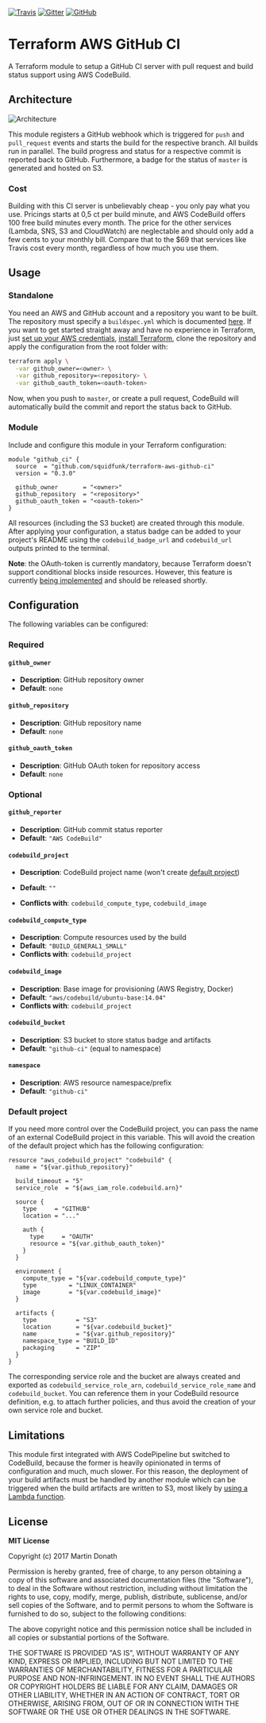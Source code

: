 [![Travis][travis-image]][travis-link]
[![Gitter][gitter-image]][gitter-link]
[![GitHub][github-image]][github-link]

  [travis-image]: https://travis-ci.org/squidfunk/terraform-aws-github-ci.svg?branch=master
  [travis-link]: https://travis-ci.org/squidfunk/terraform-aws-github-ci
  [gitter-image]: https://badges.gitter.im/squidfunk/terraform-aws-github-ci.svg
  [gitter-link]: https://gitter.im/squidfunk/terraform-aws-github-ci
  [github-image]: https://img.shields.io/github/release/squidfunk/terraform-aws-github-ci.svg
  [github-link]: https://github.com/squidfunk/terraform-aws-github-ci/releases

# Terraform AWS GitHub CI

A Terraform module to setup a GitHub CI server with pull request and build
status support using AWS CodeBuild.

## Architecture

![Architecture][1]

  [1]: assets/architecture.png

This module registers a GitHub webhook which is triggered for `push` and
`pull_request` events and starts the build for the respective branch. All
builds run in parallel. The build progress and status for a respective commit
is reported back to GitHub. Furthermore, a badge for the status of `master` is
generated and hosted on S3.

### Cost

Building with this CI server is unbelievably cheap - you only pay what you use.
Pricings starts at 0,5 ct per build minute, and AWS CodeBuild offers 100 free
build minutes every month. The price for the other services (Lambda, SNS, S3
and CloudWatch) are neglectable and should only add a few cents to your monthly
bill. Compare that to the $69 that services like Travis cost every month,
regardless of how much you use them.

## Usage

### Standalone

You need an AWS and GitHub account and a repository you want to be built. The
repository must specify a `buildspec.yml` which is documented [here][2]. If you
want to get started straight away and have no experience in Terraform, just
[set up your AWS credentials][3], [install Terraform][4], clone the repository
and apply the configuration from the root folder with:

``` bash
terraform apply \
  -var github_owner=<owner> \
  -var github_repository=<repository> \
  -var github_oauth_token=<oauth-token>
```

Now, when you push to `master`, or create a pull request, CodeBuild will
automatically build the commit and report the status back to GitHub.

### Module

Include and configure this module in your Terraform configuration:

``` hcl
module "github_ci" {
  source  = "github.com/squidfunk/terraform-aws-github-ci"
  version = "0.3.0"

  github_owner       = "<owner>"
  github_repository  = "<repository>"
  github_oauth_token = "<oauth-token>"
}
```

All resources (including the S3 bucket) are created through this module. After
applying your configuration, a status badge can be added to your project's
README using the `codebuild_badge_url` and `codebuild_url` outputs printed to
the terminal.

**Note**: the OAuth-token is currently mandatory, because Terraform doesn't
support conditional blocks inside resources. However, this feature is currently
[being implemented][5] and should be released shortly.

  [2]: http://docs.aws.amazon.com/codebuild/latest/userguide/build-spec-ref.htm
  [3]: http://docs.aws.amazon.com/de_de/cli/latest/userguide/cli-chap-getting-started.html
  [4]: https://www.terraform.io/downloads.html
  [5]: https://github.com/hashicorp/terraform/issues/7034

## Configuration

The following variables can be configured:

### Required

#### `github_owner`

- **Description**: GitHub repository owner
- **Default**: `none`

#### `github_repository`

- **Description**: GitHub repository name
- **Default**: `none`

#### `github_oauth_token`

- **Description**: GitHub OAuth token for repository access
- **Default**: `none`

### Optional

#### `github_reporter`

- **Description**: GitHub commit status reporter
- **Default**: `"AWS CodeBuild"`

#### `codebuild_project`

- **Description**: CodeBuild project name (won't create [default project][6])
- **Default**: `""`
- **Conflicts with**: `codebuild_compute_type`, `codebuild_image`

  [6]: #default-project

#### `codebuild_compute_type`

- **Description**: Compute resources used by the build
- **Default**: `"BUILD_GENERAL1_SMALL"`
- **Conflicts with**: `codebuild_project`

#### `codebuild_image`

- **Description**: Base image for provisioning (AWS Registry, Docker)
- **Default**: `"aws/codebuild/ubuntu-base:14.04"`
- **Conflicts with**: `codebuild_project`

#### `codebuild_bucket`

- **Description**: S3 bucket to store status badge and artifacts
- **Default**: `"github-ci"` (equal to namespace)

#### `namespace`

- **Description**: AWS resource namespace/prefix
- **Default**: `"github-ci"`

### Default project

If you need more control over the CodeBuild project, you can pass the name of
an external CodeBuild project in this variable. This will avoid the creation
of the default project which has the following configuration:

``` hcl
resource "aws_codebuild_project" "codebuild" {
  name = "${var.github_repository}"

  build_timeout = "5"
  service_role  = "${aws_iam_role.codebuild.arn}"

  source {
    type     = "GITHUB"
    location = "..."

    auth {
      type     = "OAUTH"
      resource = "${var.github_oauth_token}"
    }
  }

  environment {
    compute_type = "${var.codebuild_compute_type}"
    type         = "LINUX_CONTAINER"
    image        = "${var.codebuild_image}"
  }

  artifacts {
    type           = "S3"
    location       = "${var.codebuild_bucket}"
    name           = "${var.github_repository}"
    namespace_type = "BUILD_ID"
    packaging      = "ZIP"
  }
}
```

The corresponding service role and the bucket are always created and exported
as `codebuild_service_role_arn`, `codebuild_service_role_name` and
`codebuild_bucket`. You can reference them in your CodeBuild resource
definition, e.g. to attach further policies, and thus avoid the creation of
your own service role and bucket.

## Limitations

This module first integrated with AWS CodePipeline but switched to CodeBuild,
because the former is heavily opinionated in terms of configuration and much,
much slower. For this reason, the deployment of your build artifacts must be
handled by another module which can be triggered when the build artifacts are
written to S3, most likely by [using a Lambda function][7].

  [7]: http://docs.aws.amazon.com/lambda/latest/dg/with-s3-example.html

## License

**MIT License**

Copyright (c) 2017 Martin Donath

Permission is hereby granted, free of charge, to any person obtaining a copy
of this software and associated documentation files (the "Software"), to
deal in the Software without restriction, including without limitation the
rights to use, copy, modify, merge, publish, distribute, sublicense, and/or
sell copies of the Software, and to permit persons to whom the Software is
furnished to do so, subject to the following conditions:

The above copyright notice and this permission notice shall be included in
all copies or substantial portions of the Software.

THE SOFTWARE IS PROVIDED "AS IS", WITHOUT WARRANTY OF ANY KIND, EXPRESS OR
IMPLIED, INCLUDING BUT NOT LIMITED TO THE WARRANTIES OF MERCHANTABILITY,
FITNESS FOR A PARTICULAR PURPOSE AND NON-INFRINGEMENT. IN NO EVENT SHALL THE
AUTHORS OR COPYRIGHT HOLDERS BE LIABLE FOR ANY CLAIM, DAMAGES OR OTHER
LIABILITY, WHETHER IN AN ACTION OF CONTRACT, TORT OR OTHERWISE, ARISING
FROM, OUT OF OR IN CONNECTION WITH THE SOFTWARE OR THE USE OR OTHER DEALINGS
IN THE SOFTWARE.
